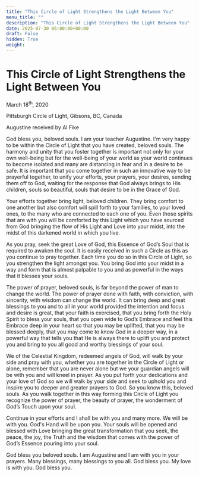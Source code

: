 ```yaml
---
title: "This Circle of Light Strengthens the Light Between You"
menu_title: ""
description: "This Circle of Light Strengthens the Light Between You"
date: 2025-07-30 06:00:00+00:00
draft: False
hidden: True
weight:
---
```

# This Circle of Light Strengthens the Light Between You

March 18<sup>th</sup>, 2020

Pittsburgh Circle of Light, Gibsons, BC, Canada

Augustine received by Al Fike

God bless you, beloved souls. I am your teacher Augustine. I'm very happy to be within the Circle of Light that you have created, beloved souls. The harmony and unity that you foster together is important not only for your own well-being but for the well-being of your world as your world continues to become isolated and many are distancing in fear and in a desire to be safe. It is important that you come together in such an innovative way to be prayerful together, to unify your efforts, your prayers, your desires, sending them off to God, waiting for the response that God always brings to His children, souls so beautiful, souls that desire to be in the Grace of God.

Your efforts together bring light, beloved children. They bring comfort to one another but also comfort will spill forth to your families, to your loved ones, to the many who are connected to each one of you. Even those spirits that are with you will be comforted by this Light which you have sourced from God bringing the flow of His Light and Love into your midst, into the midst of this darkened world in which you live.

As you pray, seek the great Love of God, this Essence of God’s Soul that is required to awaken the soul. It is easily received in such a Circle as this as you continue to pray together. Each time you do so in this Circle of Light, so you strengthen the light amongst you. You bring God into your midst in a way and form that is almost palpable to you and as powerful in the ways that it blesses your souls.

The power of prayer, beloved souls, is far beyond the power of man to change the world. The power of prayer done with faith, with conviction, with sincerity, with wisdom can change the world. It can bring deep and great blessings to you and to all in your world provided the intention and focus and desire is great, that your faith is exercised, that you bring forth the Holy Spirit to bless your souls, that you open wide to God’s Embrace and feel this Embrace deep in your heart so that you may be uplifted, that you may be blessed deeply, that you may come to know God in a deeper way, in a powerful way that tells you that He is always there to uplift you and protect you and bring to you all good and worthy blessings of your soul.

We of the Celestial Kingdom, redeemed angels of God, will walk by your side and pray with you, whether you are together in the Circle of Light or alone, remember that you are never alone but we your guardian angels will be with you and will kneel in prayer. As you put forth your dedications and your love of God so we will walk by your side and seek to uphold you and inspire you to deeper and greater prayers to God. So you know this, beloved souls. As you walk together in this way forming this Circle of Light you recognize the power of prayer, the beauty of prayer, the wonderment of God’s Touch upon your soul.

Continue in your efforts and I shall be with you and many more. We will be with you. God's Hand will be upon you. Your souls will be opened and blessed with Love bringing the great transformation that you seek, the peace, the joy, the Truth and the wisdom that comes with the power of God’s Essence pouring into your soul.

God bless you beloved souls. I am Augustine and I am with you in your prayers. Many blessings, many blessings to you all. God bless you. My love is with you. God bless you.
